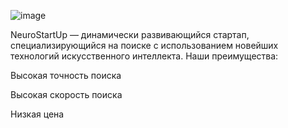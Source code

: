 ![image](https://user-images.githubusercontent.com/106102342/172179920-b67c5d09-18c4-4f67-a9f1-8d18ef1ef6f0.png)

NeuroStartUp — динамически развивающийся стартап, специализирующийся на поиске с использованием новейших технологий искусственного интеллекта. Наши преимущества:

Высокая точность поиска

Высокая скорость поиска

Низкая цена


